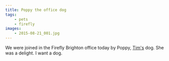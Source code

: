 ```yaml
---
title: Poppy the office dog
tags:
    - pets
    - firefly
images:
    - 2015-08-21_001.jpg
---
```

We were joined in the Firefly Brighton office today by Poppy, [Tim's](http://www.t75.org/) dog. She was a delight. I want a dog.